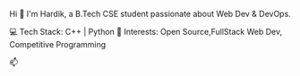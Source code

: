 Hi 👋 I'm Hardik, a B.Tech CSE student passionate about Web Dev & DevOps.

💻 Tech Stack: C++ | Python 
🚀 Interests: Open Source,FullStack Web Dev, Competitive Programming
<!-- Let's connect: [LinkedIn] [Portfolio]-->📫
